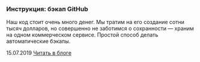 ### Инструкция: бэкап GitHub

Наш код стоит очень много денег. Мы тратим на его создание сотни тысяч долларов, но совершенно не заботимся о сохранности — храним на одном коммерческом сервисе. Простой способ делать автоматические бэкапы.

15.07.2019 [Читать в блоге](https://blog.kamyshev.me/github-backup/?utm_source=personal_site)
